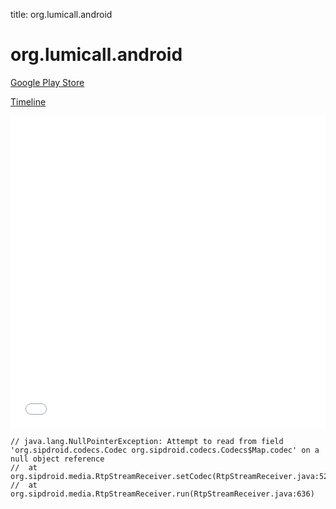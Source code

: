 title: org.lumicall.android

# org.lumicall.android

[Google Play Store](https://play.google.com/store/apps/details?id=org.lumicall.android)

[Timeline](./vis-timeline.html)

<iframe src="./vis-timeline.html" width="100%" height="500px" style="border:none;"></iframe>

```
// java.lang.NullPointerException: Attempt to read from field 'org.sipdroid.codecs.Codec org.sipdroid.codecs.Codecs$Map.codec' on a null object reference
// 	at org.sipdroid.media.RtpStreamReceiver.setCodec(RtpStreamReceiver.java:527)
// 	at org.sipdroid.media.RtpStreamReceiver.run(RtpStreamReceiver.java:636)

```



